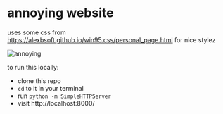 # annoying website

uses some css from https://alexbsoft.github.io/win95.css/personal_page.html for nice stylez

![annoying](https://user-images.githubusercontent.com/621904/163430276-8cc3bb88-68e5-4f66-af92-468059ae34a4.gif)

to run this locally:
- clone this repo
- `cd` to it in your terminal
- run `python -m SimpleHTTPServer`
- visit http://localhost:8000/

